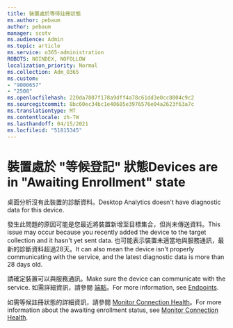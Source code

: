```yaml
---
title: 裝置處於等待註冊狀態
ms.author: pebaum
author: pebaum
manager: scotv
ms.audience: Admin
ms.topic: article
ms.service: o365-administration
ROBOTS: NOINDEX, NOFOLLOW
localization_priority: Normal
ms.collection: Adm_O365
ms.custom:
- "9000657"
- "2508"
ms.openlocfilehash: 220da7807f178a9dff4a78c61dd3e0cc8004c9c2
ms.sourcegitcommit: 8bc60ec34bc1e40685e3976576e04a2623f63a7c
ms.translationtype: MT
ms.contentlocale: zh-TW
ms.lasthandoff: 04/15/2021
ms.locfileid: "51815345"
---
```

# <a name="devices-are-in-awaiting-enrollment-state"></a><span data-ttu-id="92a93-102">裝置處於 "等候登記" 狀態</span><span class="sxs-lookup"><span data-stu-id="92a93-102">Devices are in "Awaiting Enrollment" state</span></span>

<span data-ttu-id="92a93-103">桌面分析沒有此裝置的診斷資料。</span><span class="sxs-lookup"><span data-stu-id="92a93-103">Desktop Analytics doesn't have diagnostic data for this device.</span></span> 

<span data-ttu-id="92a93-104">發生此問題的原因可能是您最近將裝置新增至目標集合，但尚未傳送資料。</span><span class="sxs-lookup"><span data-stu-id="92a93-104">This issue may occur because you recently added the device to the target collection and it hasn't yet sent data.</span></span> <span data-ttu-id="92a93-105">也可能表示裝置未適當地與服務通訊，最新的診斷資料超過28天。</span><span class="sxs-lookup"><span data-stu-id="92a93-105">It can also mean the device isn't properly communicating with the service, and the latest diagnostic data is more than 28 days old.</span></span>

<span data-ttu-id="92a93-106">請確定裝置可以與服務通訊。</span><span class="sxs-lookup"><span data-stu-id="92a93-106">Make sure the device can communicate with the service.</span></span> <span data-ttu-id="92a93-107">如需詳細資訊，請參閱 [端點](https://docs.microsoft.com/configmgr/desktop-analytics/enable-data-sharing#endpoints)。</span><span class="sxs-lookup"><span data-stu-id="92a93-107">For more information, see [Endpoints](https://docs.microsoft.com/configmgr/desktop-analytics/enable-data-sharing#endpoints).</span></span>

<span data-ttu-id="92a93-108">如需等候註冊狀態的詳細資訊，請參閱 [Monitor Connection Health](https://docs.microsoft.com/configmgr/desktop-analytics/monitor-connection-health#awaiting-enrollment)。</span><span class="sxs-lookup"><span data-stu-id="92a93-108">For more information about the awaiting enrollment status, see [Monitor Connection Health](https://docs.microsoft.com/configmgr/desktop-analytics/monitor-connection-health#awaiting-enrollment).</span></span>